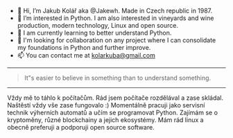 - 👋 Hi, I’m Jakub Kolář aka @Jakewh. Made in Czech republic in 1987.
- 👀 I’m interested in Python. I am also interested in vineyards and wine production, modern technology, Linux and open source.
- 🌱 I am currently learning to better understand Python.
- 💞️ I'm looking for collaboration on any project where I can consolidate my foundations in Python and further improve.
- 📫 You can contact me at kolarkuba@gmail.com

<HR>
<blockquote>
      <p>It"s easier to believe in something than to understand something.</p>
    </blockquote>
<HR>

Vždy mě to táhlo k počítačům. Rád jsem počítače rozdělával a zase skládal. Naštěstí vždy vše zase fungovalo :) Momentálně pracuji jako servisní technik výherních automatů a učím se programovat Python. Zajímám se o kryptoměny, různé blockchainy a jejich ekosystémy. Mám rád linux a obecně preferuji a podporuji open source software. 
